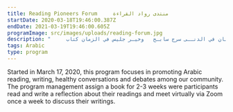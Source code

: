 ```yaml
---
title: Reading Pioneers Forum     منتدى رواد القراءة
startDate: 2020-03-18T19:46:00.387Z
endDate: 2021-03-19T19:46:00.605Z
programImage: src/images/uploads/reading-forum.jpg
description: "     أعـز مكـان في الدنــى سرج سابـح   وخيـر جليس في الزمان كتاب       "
tags: Arabic
type: program
---
```

Started in March 17, 2020, this program focuses in promoting Arabic reading, writing, healthy conversations and debates among our community. 
The program management assign a book for 2-3 weeks were participants read and write a reflection about their readings and meet virtually via Zoom once a week to discuss their writings. 
